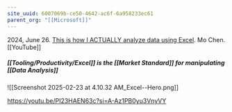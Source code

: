 ```yaml
---
site_uuid: 6007069b-ce50-4642-ac6f-6a958233ec61
parent_org: "[[Microsoft]]"
---
```


2024, June 26. [This is how I ACTUALLY analyze data using Excel](http://localhost:5173/). Mo Chen. [[YouTube]] 

##### [[Tooling/Productivity/Excel]] is the [[Market Standard]] for manipulating [[Data Analysis]]
![[Screenshot 2025-02-23 at 4.10.32 AM_Excel--Hero.png]]





https://youtu.be/PI23HAEN63c?si=A-Az1PB0yu3VnyVY